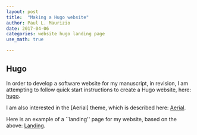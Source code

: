 ```yaml
---
layout: post
title:  "Making a Hugo website"
author: Paul L. Maurizio
date: 2017-04-06
categories: website hugo landing page
use_math: true

---
```


## Hugo

In order to develop a software website for my manuscript, in revision, I am attempting to follow quick start instructions to create a Hugo website, here: [hugo](https://gohugo.io/overview/quickstart/).

I am also interested in the [Aerial] theme, which is described here: [Aerial](http://themes.gohugo.io/aerial/).

Here is an example of a ``landing'' page for my website, based on the above: [Landing](http://mauriziopaul.github.io/landing).
